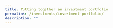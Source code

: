 ```yaml
---
title: Putting together an investment portfolio
permalink: /investments/investment-portfolio/
description: ""
---
```

